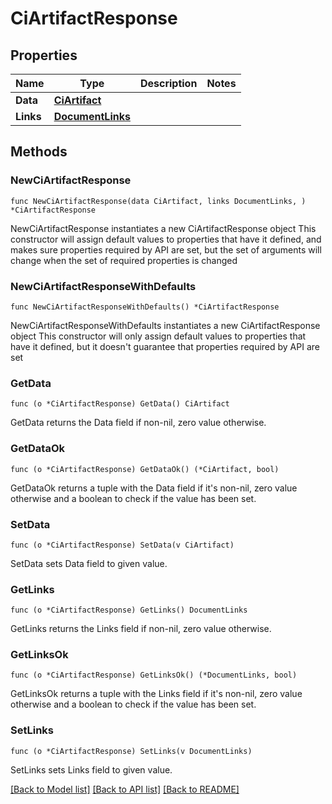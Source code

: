 # CiArtifactResponse

## Properties

Name | Type | Description | Notes
------------ | ------------- | ------------- | -------------
**Data** | [**CiArtifact**](CiArtifact.md) |  | 
**Links** | [**DocumentLinks**](DocumentLinks.md) |  | 

## Methods

### NewCiArtifactResponse

`func NewCiArtifactResponse(data CiArtifact, links DocumentLinks, ) *CiArtifactResponse`

NewCiArtifactResponse instantiates a new CiArtifactResponse object
This constructor will assign default values to properties that have it defined,
and makes sure properties required by API are set, but the set of arguments
will change when the set of required properties is changed

### NewCiArtifactResponseWithDefaults

`func NewCiArtifactResponseWithDefaults() *CiArtifactResponse`

NewCiArtifactResponseWithDefaults instantiates a new CiArtifactResponse object
This constructor will only assign default values to properties that have it defined,
but it doesn't guarantee that properties required by API are set

### GetData

`func (o *CiArtifactResponse) GetData() CiArtifact`

GetData returns the Data field if non-nil, zero value otherwise.

### GetDataOk

`func (o *CiArtifactResponse) GetDataOk() (*CiArtifact, bool)`

GetDataOk returns a tuple with the Data field if it's non-nil, zero value otherwise
and a boolean to check if the value has been set.

### SetData

`func (o *CiArtifactResponse) SetData(v CiArtifact)`

SetData sets Data field to given value.


### GetLinks

`func (o *CiArtifactResponse) GetLinks() DocumentLinks`

GetLinks returns the Links field if non-nil, zero value otherwise.

### GetLinksOk

`func (o *CiArtifactResponse) GetLinksOk() (*DocumentLinks, bool)`

GetLinksOk returns a tuple with the Links field if it's non-nil, zero value otherwise
and a boolean to check if the value has been set.

### SetLinks

`func (o *CiArtifactResponse) SetLinks(v DocumentLinks)`

SetLinks sets Links field to given value.



[[Back to Model list]](../README.md#documentation-for-models) [[Back to API list]](../README.md#documentation-for-api-endpoints) [[Back to README]](../README.md)


